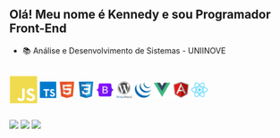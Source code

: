 ## Olá! Meu nome é Kennedy e sou Programador Front-End

- 📚 Análise e Desenvolvimento de Sistemas - UNIINOVE


<div style="display: inline_block"><br>
  <img align="center" alt="Js" height="50" width="50" src="https://raw.githubusercontent.com/devicons/devicon/master/icons/javascript/javascript-plain.svg">
                    <img align="center" alt="Ts" height="30" width="30" src="https://raw.githubusercontent.com/devicons/devicon/master/icons/typescript/typescript-plain.svg">
                    <img align="center" alt="HTML" height="30" width="30" src="https://raw.githubusercontent.com/devicons/devicon/master/icons/html5/html5-original.svg">
                    <img align="center" alt="CSS" height="30" width="30" src="https://raw.githubusercontent.com/devicons/devicon/master/icons/css3/css3-original.svg">
                    <img align="center" alt="Python" height="30" width="30" src="https://raw.githubusercontent.com/devicons/devicon/master/icons/bootstrap/bootstrap-original.svg">
                    <img align="center" alt="Wordpress" height="30" width="30" src="https://raw.githubusercontent.com/devicons/devicon/master/icons/wordpress/wordpress-original.svg">
                    <img align="center" alt="jQuery" height="30" width="30" src="https://raw.githubusercontent.com/devicons/devicon/master/icons/jquery/jquery-original.svg">
                    <img align="center" alt="Vue.js" height="30" width="30" src="https://raw.githubusercontent.com/devicons/devicon/master/icons/vuejs/vuejs-original.svg">
                    <img align="center" alt="Angular" height="30" width="30" src="https://raw.githubusercontent.com/devicons/devicon/master/icons/angularjs/angularjs-original.svg">
                    <img align="center" alt="React" height="30" width="30" src="https://raw.githubusercontent.com/devicons/devicon/master/icons/react/react-original.svg">
  
  ##
 
<div> 
  <a href="https://instagram.com/kennedy.sfc" target="_blank"><img src="https://img.shields.io/badge/-Instagram-%23E4405F?style=for-the-badge&logo=instagram&logoColor=white" target="_blank"></a>
  <a href = "mailto:kennedy.aurora.dev@gmail.com"><img src="https://img.shields.io/badge/-Gmail-%23333?style=for-the-badge&logo=gmail&logoColor=white" target="_blank"></a>
  <a href="https://www.linkedin.com/in/kennedy-a-4906051b8" target="_blank"><img src="https://img.shields.io/badge/-LinkedIn-%230077B5?style=for-the-badge&logo=linkedin&logoColor=white" target="_blank"></a> 
  
</div>

